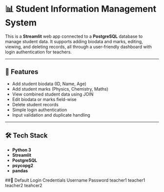# 📊 Student Information Management System

This is a **Streamlit** web app connected to a **PostgreSQL** database to manage student data. It supports adding biodata and marks, editing, viewing, and deleting records, all through a user-friendly dashboard with login authentication for teachers.

---

## 🚀 Features

- Add student biodata (ID, Name, Age)
- Add student marks (Physics, Chemistry, Maths)
- View combined student data using JOIN
- Edit biodata or marks field-wise
- Delete student records
- Simple login authentication
- Input validation and duplicate handling

---

## 🛠️ Tech Stack

- **Python 3**
- **Streamlit**
- **PostgreSQL**
- **psycopg2**
- **pandas**

##🔐 Default Login Credentials
Username	Password
teacher1	teacher1
teacher2	teahcer2
